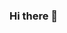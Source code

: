 ### Hi there 👋

<!--
**MehdiMahmud79/MehdiMahmud79** is a ✨ _special_ ✨ repository because its `README.md` (this file) appears on your GitHub profile.

Here are some ideas to get you started:

- 🔭 I’m currently working on improving my skills by attending a full stack web developement bootcamp from university of Birmingham.
- 🌱 I’m currently learning Mongodb and React.
- 👯 I’m looking to collaborate on developing web applications including both Fron-End and Back-end.
- 🤔 I’m looking for help with improving my skills
- 📫 How to reach me: E-mail: Mehdi.mahmud@hotmail.com

-->
